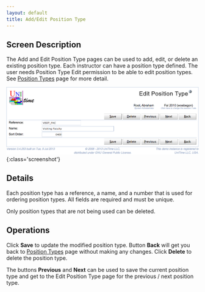 ```yaml
---
layout: default
title: Add/Edit Position Type
---
```



## Screen Description

The Add and Edit Position Type pages can be used to add, edit, or delete an existing position type. Each instructor can have a position type defined. The user needs Position Type Edit permission to be able to edit position types. See [Position Types](position-types) page for more detail.

![Edit Position Type](images/edit-position-type-1.png){:class='screenshot'}

## Details

Each position type has a reference, a name, and a number that is used for ordering position types. All fields are required and must be unique.

Only position types that are not being used can be deleted.

## Operations

Click **Save** to update the modified position type. Button **Back** will get you back to [Position Types](position-types) page without making any changes. Click **Delete** to delete the position type.

The buttons **Previous** and **Next** can be used to save the current position type and get to the Edit Position Type page for the previous / next position type.
